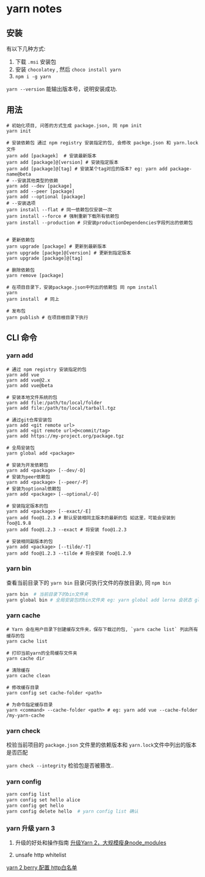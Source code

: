 # yarn notes

## 安装
有以下几种方式:
1. 下载 `.msi` 安装包
2. 安装 `chocolatey` , 然后 `choco install yarn`
3. `npm i -g yarn`

`yarn --version` 能输出版本号，说明安装成功.

## 用法

    # 初始化项目, 问答的方式生成 package.json, 同 npm init
    yarn init

    # 安装依赖包 通过 npm registry 安装指定的包, 会修改 packge.json 和 yarn.lock 文件
    yarn add [packagek]  # 安装最新版本
    yarn add [package]@[version] # 安装指定版本
    yarn add [package]@[tag] # 安装某个tag对应的版本? eg: yarn add package-name@beta
    # --安装其他类型的依赖
    yarn add --dev [package]
    yarn add --peer [package]
    yarn add --optional [package]
    # --安装选项
    yarn install --flat # 同一依赖包仅安装一次
    yarn install --force # 强制重新下载所有依赖包
    yarn install --production # 只安装productionDependencies字段列出的依赖包


    # 更新依赖包
    yarn upgrade [package] # 更新到最新版本
    yarn upgrade [packge]@[version] # 更新到指定版本
    yarn upgrade [package]@[tag]

    # 删除依赖包
    yarn remove [package]

    # 在项目目录下，安装package.json中列出的依赖包 同 npm install
    yarn
    yarn install  # 同上

    # 发布包
    yarn publish # 在项目根目录下执行

## CLI 命令

### yarn add

    # 通过 npm registry 安装指定的包
    yarn add vue
    yarn add vue@2.x
    yarn add vue@beta

    # 安装本地文件系统的包
    yarn add file:/path/to/local/folder
    yarn add file:/path/to/local/tarball.tgz

    # 通过git仓库安装包
    yarn add <git remote url>
    yarn add <git remote url>@<commit/tag>
    yarn add https://my-project.org/package.tgz

    # 全局安装包
    yarn global add <package>

    # 安装为开发依赖包
    yarn add <package> [--dev/-D]
    # 安装为peer依赖包
    yarn add <package> [--peer/-P]
    # 安装为optional依赖包
    yarn add <package> [--optional/-O]

    # 安装指定版本的包
    yarn add <package> [--exact/-E]
    yarn add foo@1.2.3 # 默认安装相同主版本的最新的包 如这里，可能会安装到 foo@1.9.8
    yarn add foo@1.2.3 --exact # 将安装 foo@1.2.3

    # 安装相同副版本的包
    yarn add <package> [--tilde/-T]
    yarn add foo@1.2.3 --tilde # 将会安装 foo@1.2.9

### yarn bin

查看当前目录下的 `yarn bin` 目录(可执行文件的存放目录), 同 `npm bin`

```bash
yarn bin  # 当前目录下的bin文件夹
yarn global bin # 全局安装包的bin文件夹 eg: yarn global add lerna 会状态 global bin文件夹中

```

### yarn cache

    # Yarn 会在用户目录下创建缓存文件夹，保存下载过的包, `yarn cache list` 列出所有缓存的包
    yarn cache list

    # 打印当前yarn的全局缓存文件夹
    yarn cache dir

    # 清除缓存
    yarn cache clean

    # 修改缓存目录
    yarn config set cache-folder <path>

    # 为命令指定缓存目录
    yarn <command> --cache-folder <path> # eg: yarn add vue --cache-folder /my-yarn-cache

### yarn check

校验当前项目的 `package.json` 文件里的依赖版本和 `yarn.lock`文件中列出的版本是否匹配

`yarn check --integrity` 检验包是否被篡改..


### yarn config

```bash
yarn config list
yarn config set hello alice
yarn config get hello
yarn config delete hello  # yarn config list 确认

```


### yarn 升级 yarn 3

1. 升级的好处和操作指南
[升级Yarn 2，大规模瘦身node_modules](https://mp.weixin.qq.com/s/_Xz9dhf77ngz8CnGzk8thw)

2. unsafe http whitelist 

[yarn 2 berry 配置 http白名单](https://keqingrong.cn/blog/2021-02-19-proxy-and-pac/)
